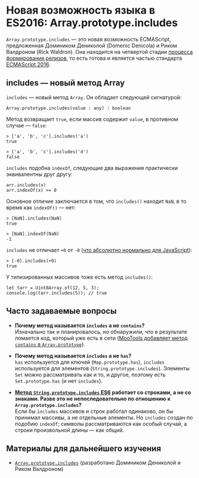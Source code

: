 # Новая возможность языка в ES2016: Array.prototype.includes

`Array.prototype.includes` — это новая возможность ECMAScript, предложенная 
Домиником Дениколой (Domenic Denicola) и Риком Валдроном (Rick Waldron). 
Она находится на четвертой стадии [процесса формирования релизов][6], то есть готова и является частью 
стандарта [ECMAScript 2016][1].


## includes — новый метод Array
 
`includes` — новый метод `Array`. Он обладает следующей сигнатурой:

    Array.prototype.includes(value : any) : boolean

Метод возвращает `true`, если массив содержит `value`, в противном случае —  `false`:

    > ['a', 'b', 'c'].includes('a')
    true
    
    > ['a', 'b', 'c'].includes('d')
    false
    
`includes` подобна `indexOf`, следующие два выражения практически 
эквивалентны друг другу:

    arr.includes(x)
    arr.indexOf(x) >= 0

Основное отличие заключается в том, что `includes()` находит `NaN`, 
в то время как `indexOf()` — нет:

    > [NaN].includes(NaN)
    true
    
    > [NaN].indexOf(NaN)
    -1

`includes` не отличает `+0` от `-0` ([что абсолютно нормально для JavaScript][2]):

    > [-0].includes(+0)
    true

У типизированных массивов тоже есть метод `includes()`:

    let tarr = Uint8Array.of(12, 5, 3);
    console.log(tarr.includes(5)); // true
    

## Часто задаваемые вопросы

* **Почему метод называется `includes` а не `contains`?**   
  Изначально так и планировалось, но обнаружили, что в результате ломается код,
  который уже есть в сети ([MooTools добавляет метод `contains` в `Array.prototype`][3]).

* **Почему метод называется `includes` а не `has`?**   
  `has` используется для ключей (`Map.prototype.has`), `includes` используется
  для элементов (`String.prototype.includes`). Элементы `Set` можно рассматривать
  как и то, и другое, поэтому есть `Set.prototype.has` (и нет `includes`).

*  **[Метод `String.prototype.includes` ES6][4] работает со строками, а не со знаками. 
   Разве это не непоследовательно по отношению к `Array.prototype.includes`?**   
   Если бы `includes` массивов и строк работал одинаково, он бы принимал массивы, 
   а не отдельные элементы. Но `includes` создан по подобию `indexOf`; символы
   рассматриваются как особый случай, а строки произвольной длины — как общий.


## Материалы для дальнейшего изучения

*   [`Array.prototype.includes`][5] (разработано Домиником Дениколой и Риком Валдроном)


[1]: http://www.2ality.com/2016/01/ecmascript-2016.html
[2]: http://speakingjs.com/es5/ch11.html#two_zeros
[3]: https://esdiscuss.org/topic/having-a-non-enumerable-array-prototype-contains-may-not-be-web-compatible
[4]: http://exploringjs.com/es6/ch_strings.html#_checking-for-containment-and-repeating-strings
[5]: https://github.com/tc39/Array.prototype.includes/
[6]: http://www.2ality.com/2015/11/tc39-process.html

